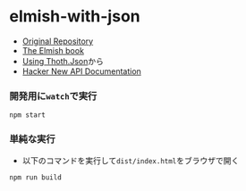 # elmish-with-json

- [Original Repository](https://github.com/Zaid-Ajaj/fable-getting-started)
- [The Elmish book](https://zaid-ajaj.github.io/the-elmish-book/#/)
- [Using Thoth.Json](https://zaid-ajaj.github.io/the-elmish-book/#/chapters/commands/using-json)から
- [Hacker New API Documentation](https://github.com/HackerNews/API)

### 開発用に`watch`で実行

```shell
npm start
```

### 単純な実行

- 以下のコマンドを実行して`dist/index.html`をブラウザで開く

```shell
npm run build
```
